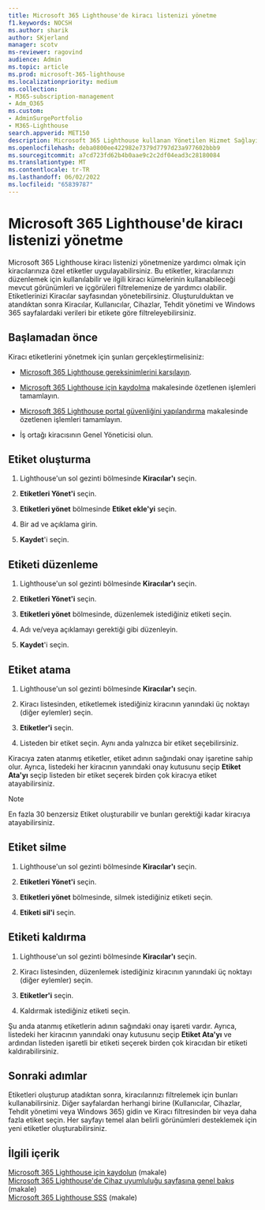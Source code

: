 ```yaml
---
title: Microsoft 365 Lighthouse'de kiracı listenizi yönetme
f1.keywords: NOCSH
ms.author: sharik
author: SKjerland
manager: scotv
ms-reviewer: ragovind
audience: Admin
ms.topic: article
ms.prod: microsoft-365-lighthouse
ms.localizationpriority: medium
ms.collection:
- M365-subscription-management
- Adm_O365
ms.custom:
- AdminSurgePortfolio
- M365-Lighthouse
search.appverid: MET150
description: Microsoft 365 Lighthouse kullanan Yönetilen Hizmet Sağlayıcıları (MSP) için kiracı listenizi yönetmeyi öğrenin.
ms.openlocfilehash: deba0800ee422982e7379d7797d23a977602bbb9
ms.sourcegitcommit: a7cd723fd62b4b0aae9c2c2df04ead3c28180084
ms.translationtype: MT
ms.contentlocale: tr-TR
ms.lasthandoff: 06/02/2022
ms.locfileid: "65839787"
---
```

# <a name="manage-your-tenant-list-in-microsoft-365-lighthouse"></a>Microsoft 365 Lighthouse'de kiracı listenizi yönetme

Microsoft 365 Lighthouse kiracı listenizi yönetmenize yardımcı olmak için kiracılarınıza özel etiketler uygulayabilirsiniz. Bu etiketler, kiracılarınızı düzenlemek için kullanılabilir ve ilgili kiracı kümelerinin kullanabileceği mevcut görünümleri ve içgörüleri filtrelemenize de yardımcı olabilir. Etiketlerinizi Kiracılar sayfasından yönetebilirsiniz. Oluşturulduktan ve atandıktan sonra Kiracılar, Kullanıcılar, Cihazlar, Tehdit yönetimi ve Windows 365 sayfalardaki verileri bir etikete göre filtreleyebilirsiniz.

## <a name="before-you-begin"></a>Başlamadan önce

Kiracı etiketlerini yönetmek için şunları gerçekleştirmelisiniz:

- [Microsoft 365 Lighthouse gereksinimlerini karşılayın](m365-lighthouse-requirements.md).

- [Microsoft 365 Lighthouse için kaydolma](m365-lighthouse-sign-up.md) makalesinde özetlenen işlemleri tamamlayın.

- [Microsoft 365 Lighthouse portal güvenliğini yapılandırma](m365-lighthouse-configure-portal-security.md) makalesinde özetlenen işlemleri tamamlayın.

- İş ortağı kiracısının Genel Yöneticisi olun.

## <a name="create-a-tag"></a>Etiket oluşturma

1. Lighthouse'un sol gezinti bölmesinde **Kiracılar'ı** seçin.

2. **Etiketleri Yönet'i** seçin.

3. **Etiketleri yönet** bölmesinde **Etiket ekle'yi** seçin.

4. Bir ad ve açıklama girin.

5. **Kaydet**'i seçin.

## <a name="edit-a-tag"></a>Etiketi düzenleme

1. Lighthouse'un sol gezinti bölmesinde **Kiracılar'ı** seçin.

2. **Etiketleri Yönet'i** seçin.

3. **Etiketleri yönet** bölmesinde, düzenlemek istediğiniz etiketi seçin.

4. Adı ve/veya açıklamayı gerektiği gibi düzenleyin.

5. **Kaydet**'i seçin.

## <a name="assign-a-tag"></a>Etiket atama

1. Lighthouse'un sol gezinti bölmesinde **Kiracılar'ı** seçin.

2. Kiracı listesinden, etiketlemek istediğiniz kiracının yanındaki üç noktayı (diğer eylemler) seçin.

3. **Etiketler'i** seçin.

4. Listeden bir etiket seçin. Aynı anda yalnızca bir etiket seçebilirsiniz.

Kiracıya zaten atanmış etiketler, etiket adının sağındaki onay işaretine sahip olur. Ayrıca, listedeki her kiracının yanındaki onay kutusunu seçip **Etiket Ata'yı** seçip listeden bir etiket seçerek birden çok kiracıya etiket atayabilirsiniz.

> [!NOTE]
> En fazla 30 benzersiz Etiket oluşturabilir ve bunları gerektiği kadar kiracıya atayabilirsiniz.

## <a name="delete-a-tag"></a>Etiket silme

1. Lighthouse'un sol gezinti bölmesinde **Kiracılar'ı** seçin.

2. **Etiketleri Yönet'i** seçin.

3. **Etiketleri yönet** bölmesinde, silmek istediğiniz etiketi seçin.

4. **Etiketi sil'i** seçin.

## <a name="remove-a-tag"></a>Etiketi kaldırma

1. Lighthouse'un sol gezinti bölmesinde **Kiracılar'ı** seçin.

2. Kiracı listesinden, düzenlemek istediğiniz kiracının yanındaki üç noktayı (diğer eylemler) seçin.

3. **Etiketler'i** seçin.

4. Kaldırmak istediğiniz etiketi seçin.

Şu anda atanmış etiketlerin adının sağındaki onay işareti vardır. Ayrıca, listedeki her kiracının yanındaki onay kutusunu seçip **Etiket Ata'yı** ve ardından listeden işaretli bir etiketi seçerek birden çok kiracıdan bir etiketi kaldırabilirsiniz.

## <a name="next-steps"></a>Sonraki adımlar

Etiketleri oluşturup atadıktan sonra, kiracılarınızı filtrelemek için bunları kullanabilirsiniz. Diğer sayfalardan herhangi birine (Kullanıcılar, Cihazlar, Tehdit yönetimi veya Windows 365) gidin ve Kiracı filtresinden bir veya daha fazla etiket seçin. Her sayfayı temel alan belirli görünümleri desteklemek için yeni etiketler oluşturabilirsiniz.

## <a name="related-content"></a>İlgili içerik

[Microsoft 365 Lighthouse için kaydolun](m365-lighthouse-sign-up.md) (makale)\
[Microsoft 365 Lighthouse'de Cihaz uyumluluğu sayfasına genel bakış](m365-lighthouse-device-compliance-page-overview.md) (makale)\
[Microsoft 365 Lighthouse SSS](m365-lighthouse-faq.yml) (makale)
